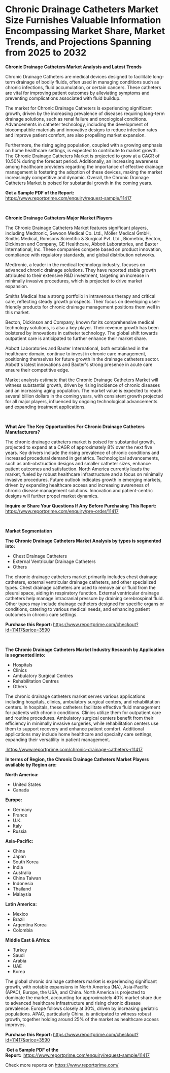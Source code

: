 <p><h1>Chronic Drainage Catheters Market Size Furnishes Valuable Information Encompassing Market Share, Market Trends, and Projections Spanning from 2025 to 2032</h1></p><p><strong>Chronic Drainage Catheters Market Analysis and Latest Trends</strong></p>
<p><p>Chronic Drainage Catheters are medical devices designed to facilitate long-term drainage of bodily fluids, often used in managing conditions such as chronic infections, fluid accumulation, or certain cancers. These catheters are vital for improving patient outcomes by alleviating symptoms and preventing complications associated with fluid buildup. </p><p>The market for Chronic Drainage Catheters is experiencing significant growth, driven by the increasing prevalence of diseases requiring long-term drainage solutions, such as renal failure and oncological conditions. Advancements in catheter technology, including the development of biocompatible materials and innovative designs to reduce infection rates and improve patient comfort, are also propelling market expansion. </p><p>Furthermore, the rising aging population, coupled with a growing emphasis on home healthcare settings, is expected to contribute to market growth. The Chronic Drainage Catheters Market is projected to grow at a CAGR of 10.50% during the forecast period. Additionally, an increasing awareness among healthcare providers regarding the importance of effective drainage management is fostering the adoption of these devices, making the market increasingly competitive and dynamic. Overall, the Chronic Drainage Catheters Market is poised for substantial growth in the coming years.</p></p>
<p><strong>Get a Sample PDF of the Report:&nbsp;</strong> <a href="https://www.reportprime.com/enquiry/request-sample/11417?utm_campaign=3011&utm_medium=2&utm_source=Github&utm_content=ia&utm_term=20032025&utm_id=chronic-drainage-catheters">https://www.reportprime.com/enquiry/request-sample/11417</a></p>
<p>&nbsp;</p>
<p><strong>Chronic Drainage Catheters Major Market Players</strong></p>
<p><p>The Chronic Drainage Catheters Market features significant players, including Medtronic, Sewoon Medical Co. Ltd., Möller Medical GmbH, Smiths Medical, Romsons Scientific & Surgical Pvt. Ltd., Biometrix, Becton, Dickinson and Company, GE Healthcare, Abbott Laboratories, and Baxter International, Inc. These companies compete based on product innovation, compliance with regulatory standards, and global distribution networks.</p><p>Medtronic, a leader in the medical technology industry, focuses on advanced chronic drainage solutions. They have reported stable growth attributed to their extensive R&D investment, targeting an increase in minimally invasive procedures, which is projected to drive market expansion. </p><p>Smiths Medical has a strong portfolio in intravenous therapy and critical care, reflecting steady growth prospects. Their focus on developing user-friendly products for chronic drainage management positions them well in this market.</p><p>Becton, Dickinson and Company, known for its comprehensive medical technology solutions, is also a key player. Their revenue growth has been bolstered by innovations in catheter technology. The global shift towards outpatient care is anticipated to further enhance their market share.</p><p>Abbott Laboratories and Baxter International, both established in the healthcare domain, continue to invest in chronic care management, positioning themselves for future growth in the drainage catheters sector. Abbott's latest innovations and Baxter's strong presence in acute care ensure their competitive edge.</p><p>Market analysts estimate that the Chronic Drainage Catheters Market will witness substantial growth, driven by rising incidence of chronic diseases and an increasing aging population. The market value is expected to reach several billion dollars in the coming years, with consistent growth projected for all major players, influenced by ongoing technological advancements and expanding treatment applications.</p></p>
<p>&nbsp;</p>
<p><strong>What Are The Key Opportunities For Chronic Drainage Catheters Manufacturers?</strong></p>
<p><p>The chronic drainage catheters market is poised for substantial growth, projected to expand at a CAGR of approximately 8% over the next five years. Key drivers include the rising prevalence of chronic conditions and increased procedural demand in geriatrics. Technological advancements, such as anti-obstruction designs and smaller catheter sizes, enhance patient outcomes and satisfaction. North America currently leads the market, fueled by robust healthcare infrastructure and a focus on minimally invasive procedures. Future outlook indicates growth in emerging markets, driven by expanding healthcare access and increasing awareness of chronic disease management solutions. Innovation and patient-centric designs will further propel market dynamics.</p></p>
<p><strong>Inquire or Share Your Questions If Any Before Purchasing This Report:</strong> <a href="https://www.reportprime.com/enquiry/pre-order/11417?utm_campaign=3011&utm_medium=2&utm_source=Github&utm_content=ia&utm_term=20032025&utm_id=chronic-drainage-catheters">https://www.reportprime.com/enquiry/pre-order/11417</a></p>
<p>&nbsp;</p>
<p><strong>Market Segmentation</strong></p>
<p><strong>The Chronic Drainage Catheters Market Analysis by types is segmented into:</strong></p>
<p><ul><li>Chest Drainage Catheters</li><li>External Ventricular Drainage Catheters</li><li>Others</li></ul></p>
<p><p>The chronic drainage catheters market primarily includes chest drainage catheters, external ventricular drainage catheters, and other specialized types. Chest drainage catheters are used to remove air or fluid from the pleural space, aiding in respiratory function. External ventricular drainage catheters help manage intracranial pressure by draining cerebrospinal fluid. Other types may include drainage catheters designed for specific organs or conditions, catering to various medical needs, and enhancing patient outcomes in chronic care settings.</p></p>
<p><strong>Purchase this Report:&nbsp;</strong><a href="https://www.reportprime.com/checkout?id=11417&price=3590&utm_campaign=3011&utm_medium=2&utm_source=Github&utm_content=ia&utm_term=20032025&utm_id=chronic-drainage-catheters">https://www.reportprime.com/checkout?id=11417&price=3590</a></p>
<p>&nbsp;</p>
<p><strong>The Chronic Drainage Catheters Market Industry Research by Application is segmented into:</strong></p>
<p><ul><li>Hospitals</li><li>Clinics</li><li>Ambulatory Surgical Centres</li><li>Rehabilitation Centres</li><li>Others</li></ul></p>
<p><p>The chronic drainage catheters market serves various applications including hospitals, clinics, ambulatory surgical centers, and rehabilitation centers. In hospitals, these catheters facilitate effective fluid management for patients with chronic conditions. Clinics utilize them for outpatient care and routine procedures. Ambulatory surgical centers benefit from their efficiency in minimally invasive surgeries, while rehabilitation centers use them to support recovery and enhance patient comfort. Additional applications may include home healthcare and specialty care settings, expanding their versatility in patient management.</p></p>
<p><a href="https://www.reportprime.com/chronic-drainage-catheters-r11417?utm_campaign=3011&utm_medium=2&utm_source=Github&utm_content=ia&utm_term=20032025&utm_id=chronic-drainage-catheters">&nbsp;https://www.reportprime.com/chronic-drainage-catheters-r11417</a></p>
<p><strong>In terms of Region, the Chronic Drainage Catheters Market Players available by Region are:</strong></p>
<p>
    <p> <strong> North America: </strong>
        <ul>
            <li>United States</li>
            <li>Canada</li>
        </ul>
        </p> 
    <p> <strong> Europe: </strong>
        <ul>
            <li>Germany</li>
            <li>France</li>
            <li>U.K.</li>
            <li>Italy</li>
            <li>Russia</li>
        </ul>
        </p> 
    <p> <strong> Asia-Pacific: </strong>
        <ul>
            <li>China</li>
            <li>Japan</li>
            <li>South Korea</li>
            <li>India</li>
            <li>Australia</li>
            <li>China Taiwan</li>
            <li>Indonesia</li>
            <li>Thailand</li>
            <li>Malaysia</li>
        </ul>
        </p> 
    <p> <strong> Latin America: </strong>
        <ul>
            <li>Mexico</li>
            <li>Brazil</li>
            <li>Argentina Korea</li>
            <li>Colombia</li>
        </ul>
        </p> 
    <p> <strong> Middle East & Africa: </strong>
        <ul>
            <li>Turkey</li>
            <li>Saudi</li>
            <li>Arabia</li>
            <li>UAE</li>
            <li>Korea</li>
        </ul>
    </p>
    </p>
<p><p>The global chronic drainage catheters market is experiencing significant growth, with notable expansions in North America (NA), Asia-Pacific (APAC), Europe, the USA, and China. North America is projected to dominate the market, accounting for approximately 40% market share due to advanced healthcare infrastructure and rising chronic disease prevalence. Europe follows closely at 30%, driven by increasing geriatric populations. APAC, particularly China, is anticipated to witness robust growth, together holding around 25% of the market as healthcare access improves.</p></p>
<p><strong>Purchase this Report: </strong><a href="https://www.reportprime.com/checkout?id=11417&price=3590&utm_campaign=3011&utm_medium=2&utm_source=Github&utm_content=ia&utm_term=20032025&utm_id=chronic-drainage-catheters">https://www.reportprime.com/checkout?id=11417&price=3590</a></p>
<p>&nbsp;<strong>Get a Sample PDF of the Report:&nbsp;&nbsp;</strong><a href="https://www.reportprime.com/enquiry/request-sample/11417?utm_campaign=3011&utm_medium=2&utm_source=Github&utm_content=ia&utm_term=20032025&utm_id=chronic-drainage-catheters">https://www.reportprime.com/enquiry/request-sample/11417</a></p>
<p><strong></strong></p>
<p>Check more reports on <a href="https://www.reportprime.com/?utm_campaign=3011&utm_medium=2&utm_source=Github&utm_content=ia&utm_term=20032025&utm_id=chronic-drainage-catheters">https://www.reportprime.com/</a></p>